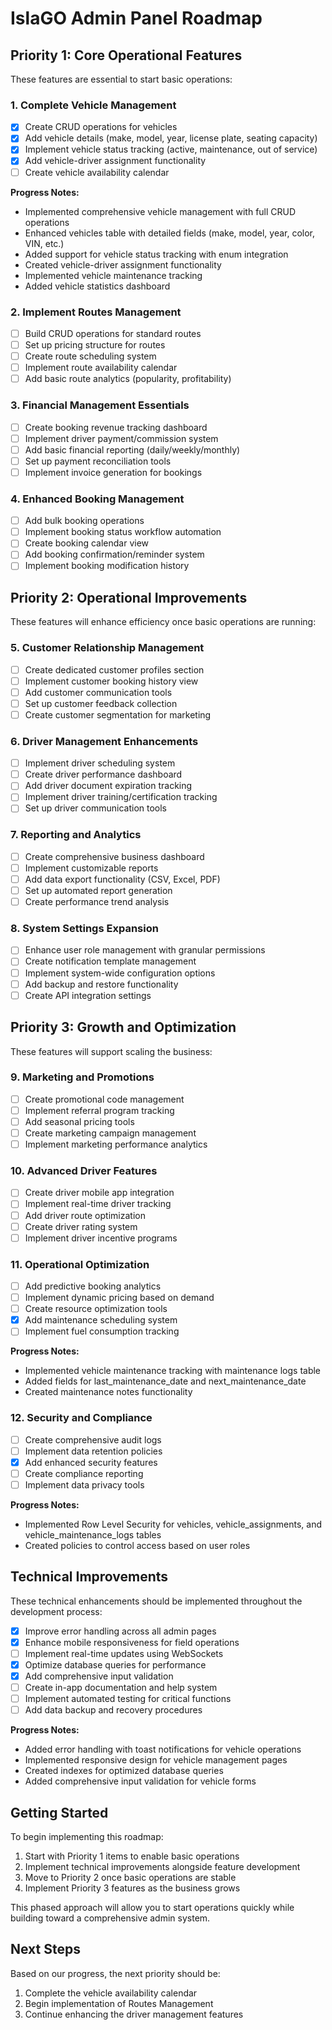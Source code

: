 # IslaGO Admin Panel Roadmap

## Priority 1: Core Operational Features

These features are essential to start basic operations:

### 1. Complete Vehicle Management
- [x] Create CRUD operations for vehicles
- [x] Add vehicle details (make, model, year, license plate, seating capacity)
- [x] Implement vehicle status tracking (active, maintenance, out of service)
- [x] Add vehicle-driver assignment functionality
- [ ] Create vehicle availability calendar

**Progress Notes:**
- Implemented comprehensive vehicle management with full CRUD operations
- Enhanced vehicles table with detailed fields (make, model, year, color, VIN, etc.)
- Added support for vehicle status tracking with enum integration
- Created vehicle-driver assignment functionality
- Implemented vehicle maintenance tracking
- Added vehicle statistics dashboard

### 2. Implement Routes Management
- [ ] Build CRUD operations for standard routes
- [ ] Set up pricing structure for routes
- [ ] Create route scheduling system
- [ ] Implement route availability calendar
- [ ] Add basic route analytics (popularity, profitability)

### 3. Financial Management Essentials
- [ ] Create booking revenue tracking dashboard
- [ ] Implement driver payment/commission system
- [ ] Add basic financial reporting (daily/weekly/monthly)
- [ ] Set up payment reconciliation tools
- [ ] Implement invoice generation for bookings

### 4. Enhanced Booking Management
- [ ] Add bulk booking operations
- [ ] Implement booking status workflow automation
- [ ] Create booking calendar view
- [ ] Add booking confirmation/reminder system
- [ ] Implement booking modification history

## Priority 2: Operational Improvements

These features will enhance efficiency once basic operations are running:

### 5. Customer Relationship Management
- [ ] Create dedicated customer profiles section
- [ ] Implement customer booking history view
- [ ] Add customer communication tools
- [ ] Set up customer feedback collection
- [ ] Create customer segmentation for marketing

### 6. Driver Management Enhancements
- [ ] Implement driver scheduling system
- [ ] Create driver performance dashboard
- [ ] Add driver document expiration tracking
- [ ] Implement driver training/certification tracking
- [ ] Set up driver communication tools

### 7. Reporting and Analytics
- [ ] Create comprehensive business dashboard
- [ ] Implement customizable reports
- [ ] Add data export functionality (CSV, Excel, PDF)
- [ ] Set up automated report generation
- [ ] Create performance trend analysis

### 8. System Settings Expansion
- [ ] Enhance user role management with granular permissions
- [ ] Create notification template management
- [ ] Implement system-wide configuration options
- [ ] Add backup and restore functionality
- [ ] Create API integration settings

## Priority 3: Growth and Optimization

These features will support scaling the business:

### 9. Marketing and Promotions
- [ ] Create promotional code management
- [ ] Implement referral program tracking
- [ ] Add seasonal pricing tools
- [ ] Create marketing campaign management
- [ ] Implement marketing performance analytics

### 10. Advanced Driver Features
- [ ] Create driver mobile app integration
- [ ] Implement real-time driver tracking
- [ ] Add driver route optimization
- [ ] Create driver rating system
- [ ] Implement driver incentive programs

### 11. Operational Optimization
- [ ] Add predictive booking analytics
- [ ] Implement dynamic pricing based on demand
- [ ] Create resource optimization tools
- [x] Add maintenance scheduling system
- [ ] Implement fuel consumption tracking

**Progress Notes:**
- Implemented vehicle maintenance tracking with maintenance logs table
- Added fields for last_maintenance_date and next_maintenance_date
- Created maintenance notes functionality

### 12. Security and Compliance
- [ ] Create comprehensive audit logs
- [ ] Implement data retention policies
- [x] Add enhanced security features
- [ ] Create compliance reporting
- [ ] Implement data privacy tools

**Progress Notes:**
- Implemented Row Level Security for vehicles, vehicle_assignments, and vehicle_maintenance_logs tables
- Created policies to control access based on user roles

## Technical Improvements

These technical enhancements should be implemented throughout the development process:

- [x] Improve error handling across all admin pages
- [x] Enhance mobile responsiveness for field operations
- [ ] Implement real-time updates using WebSockets
- [x] Optimize database queries for performance
- [x] Add comprehensive input validation
- [ ] Create in-app documentation and help system
- [ ] Implement automated testing for critical functions
- [ ] Add data backup and recovery procedures

**Progress Notes:**
- Added error handling with toast notifications for vehicle operations
- Implemented responsive design for vehicle management pages
- Created indexes for optimized database queries
- Added comprehensive input validation for vehicle forms

## Getting Started

To begin implementing this roadmap:

1. Start with Priority 1 items to enable basic operations
2. Implement technical improvements alongside feature development
3. Move to Priority 2 once basic operations are stable
4. Implement Priority 3 features as the business grows

This phased approach will allow you to start operations quickly while building toward a comprehensive admin system. 

## Next Steps

Based on our progress, the next priority should be:
1. Complete the vehicle availability calendar
2. Begin implementation of Routes Management
3. Continue enhancing the driver management features 